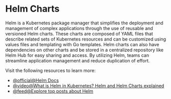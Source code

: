 # Helm Charts

Helm is a Kubernetes package manager that simplifies the deployment and management of complex applications through the use of reusable and versioned Helm charts. These charts are composed of YAML files that describe related sets of Kubernetes resources and can be customized using values files and templating with Go templates. Helm charts can also have dependencies on other charts and be stored in a centralized repository like Helm Hub for easy sharing and access. By utilizing Helm, teams can streamline application management and reduce duplication of effort.

Visit the following resources to learn more:

- [@official@Helm Docs](https://helm.sh/docs/)
- [@video@What is Helm in Kubernetes? Helm and Helm Charts explained](https://www.youtube.com/watch?v=-ykwb1d0DXU)
- [@feed@Explore top posts about Helm](https://app.daily.dev/tags/helm?ref=roadmapsh)